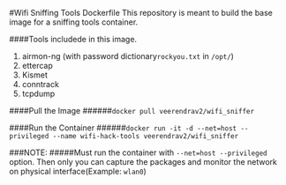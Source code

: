 #Wifi Sniffing Tools Dockerfile
This repository is meant to build the base image for a sniffing tools container.

####Tools includede in this image.

1.  airmon-ng (with password dictionary`rockyou.txt` in `/opt/`)
2.  ettercap
3.  Kismet
4.  conntrack
5.  tcpdump

####Pull the Image
######`docker pull veerendrav2/wifi_sniffer`

####Run the Container
######`docker run -it -d --net=host --privileged --name wifi-hack-tools veerendrav2/wifi_sniffer`

###NOTE: 
#####Must run the container with `--net=host --privileged` option. Then only you can capture the packages and monitor the network on physical interface(Example: `wlan0`)
